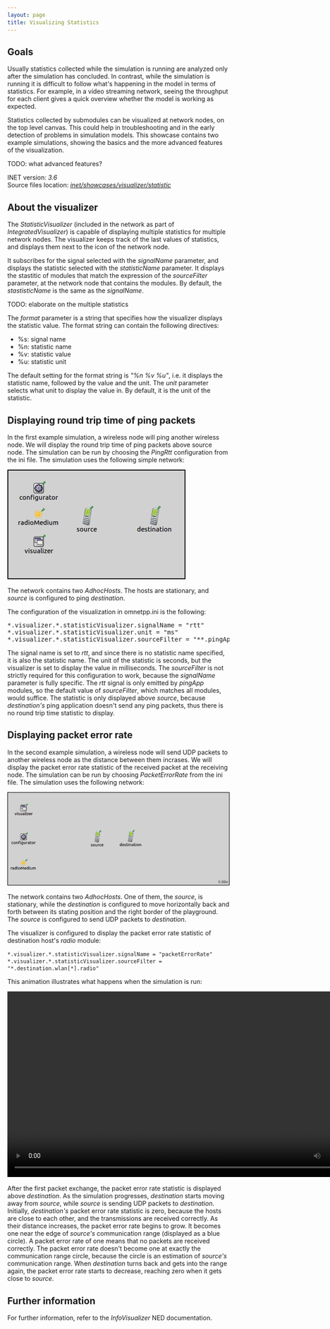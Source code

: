 ```yaml
---
layout: page
title: Visualizing Statistics
---
```


## Goals

Usually statistics collected while the simulation is running are
analyzed only after the simulation has concluded. In contrast, while the
simulation is running it is difficult to follow what's happening in the
model in terms of statistics. For example, in a video streaming network,
seeing the throughput for each client gives a quick overview whether the
model is working as expected.

Statistics collected by submodules can be visualized at network nodes,
on the top level canvas. This could help in troubleshooting and in the
early detection of problems in simulation models. This showcase contains
two example simulations, showing the basics and the more advanced
features of the visualization.

TODO: what advanced features?

INET version: <var>3.6</var><br>
Source files location: <a href="https://github.com/inet-framework/inet-showcases/tree/master/visualizer/statistic" target="_blank"><var>inet/showcases/visualizer/statistic</var></a>

## About the visualizer

The <var>StatisticVisualizer</var> (included in the network as part of
<var>IntegratedVisualizer</var>) is capable of displaying multiple
statistics for multiple network nodes. The visualizer keeps track of the
last values of statistics, and displays them next to the icon of the
network node.

It subscribes for the signal selected with the <var>signalName</var>
parameter, and displays the statistic selected with the
<var>statisticName</var> parameter. It displays the stastitic of modules
that match the expression of the <var>sourceFilter</var> parameter, at
the network node that contains the modules. By default, the
<var>stastisticName</var> is the same as the <var>signalName</var>.

TODO: elaborate on the multiple statistics

The <var>format</var> parameter is a string that specifies how the
visualizer displays the statistic value. The format string can contain
the following directives:

-   %s: signal name
-   %n: statistic name
-   %v: statistic value
-   %u: statistic unit

The default setting for the format string is <var>"%n %v %u"</var>, i.e.
it displays the statistic name, followed by the value and the unit. The
<var>unit</var> parameter selects what unit to display the value in. By
default, it is the unit of the statistic.

## Displaying round trip time of ping packets

In the first example simulation, a wireless node will ping another
wireless node. We will display the round trip time of ping packets above
source node. The simulation can be run by choosing the
<var>PingRtt</var> configuration from the ini file. The simulation uses
the following simple network:

<img class="screen" src="rttnetwork.png">

The network contains two <var>AdhocHosts</var>. The hosts are
stationary, and <var>source</var> is configured to ping
<var>destination</var>.

The configuration of the visualization in omnetpp.ini is the following:

<p><pre class="snippet" style="border-radius: 0;">
*.visualizer.*.statisticVisualizer.signalName = "rtt"
*.visualizer.*.statisticVisualizer.unit = "ms"
*.visualizer.*.statisticVisualizer.sourceFilter = "**.pingApp[*]"
</pre></p>

The signal name is set to <var>rtt</var>, and since there is no
statistic name specified, it is also the statistic name. The unit of the
statistic is seconds, but the visualizer is set to display the value in
milliseconds. The <var>sourceFilter</var> is not strictly required for
this configuration to work, because the <var>signalName</var> parameter
is fully specific. The <var>rtt</var> signal is only emitted by
<var>pingApp</var> modules, so the default value of
<var>sourceFilter</var>, which matches all modules, would suffice. The
statistic is only displayed above <var>source</var>, because
<var>destination's</var> ping application doesn't send any ping packets,
thus there is no round trip time statistic to display.

## Displaying packet error rate

In the second example simulation, a wireless node will send UDP packets
to another wireless node as the distance between them incrases. We will
display the packet error rate statistic of the received packet at the
receiving node. The simulation can be run by choosing
<var>PacketErrorRate</var> from the ini file. The simulation uses the
following network:

<img class="screen" src="pernetwork.png">

The network contains two <var>AdhocHosts</var>. One of them, the
<var>source</var>, is stationary, while the <var>destination</var> is
configured to move horizontally back and forth between its stating
position and the right border of the playground. The <var>source</var>
is configured to send UDP packets to <var>destination</var>.

The visualizer is configured to display the packet error rate statistic
of destination host's <var>radio</var> module:

``` {.snippet}
*.visualizer.*.statisticVisualizer.signalName = "packetErrorRate"
*.visualizer.*.statisticVisualizer.sourceFilter = "*.destination.wlan[*].radio"
```

This animation illustrates what happens when the simulation is run:

<p><video controls autoplay loop onclick="this.paused ? this.play() : this.pause();" src="statisticvisualizer5.mp4" width="823px" height="420px"></video></p>

After the first packet exchange, the packet error rate statistic is
displayed above <var>destination</var>. As the simulation progresses,
<var>destination</var> starts moving away from <var>source</var>, while
<var>source</var> is sending UDP packets to <var>destination</var>.
Initially, <var>destination's</var> packet error rate statistic is zero,
because the hosts are close to each other, and the transmissions are
received correctly. As their distance increases, the packet error rate
begins to grow. It becomes one near the edge of <var>source's</var>
communication range (displayed as a blue circle). A packet error rate of
one means that no packets are received correctly. The packet error rate
doesn't become one at exactly the communication range circle, because
the circle is an estimation of <var>source's</var> communication range.
When <var>destination</var> turns back and gets into the range again,
the packet error rate starts to decrease, reaching zero when it gets
close to <var>source</var>.

## Further information

For further information, refer to the <var>InfoVisualizer</var> NED
documentation.
